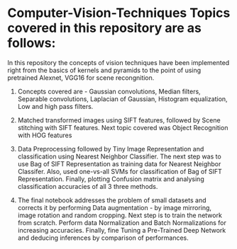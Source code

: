 # Computer-Vision-Techniques Topics covered in this repository are as follows:

In this repository the concepts of vision techniques have been implemented right from the basics of kernels and pyramids to the point of using pretrained Alexnet, VGG16 for scene recongnition.

1. Concepts covered  are - Gaussian convolutions, Median filters,  Separable convolutions, Laplacian of Gaussian, Histogram equalization, Low and high pass filters.

2. Matched transformed images using SIFT features, followed by Scene stitching with SIFT features. Next topic covered was Object Recognition with HOG features

3. Data Preprocessing followed by Tiny Image Representation and classification using Nearest Neighbor Classifier. The next step was to use Bag of SIFT Representation as training data for Nearest Neighbor Classifer. Also, used one-vs-all SVMs for classification of Bag of SIFT Representation. Finally, plotting Confusion matrix and analysing classification accuracies of all 3 three methods.

4. The final notebook addresses the problem of small datasets and corrects it by performing Data augmentation - by image mirroring, image rotation and random cropping. Next step is to train the network from scratch. Perform data Normalization and Batch Normalizations for increasing accuracies. Finally, fine Tuning a Pre-Trained Deep Network and deducing inferences by comparison of performances.
